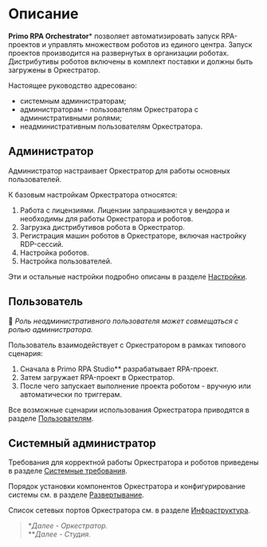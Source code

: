 # Описание

**Primo RPA Orchestrator**\* позволяет автоматизировать запуск RPA-проектов и управлять множеством роботов из единого центра. Запуск проектов производится на развернутых в организации роботах. Дистрибутивы роботов включены в комплект поставки и должны быть загружены в Оркестратор. 

Настоящее руководство адресовано:

* системным администраторам;
* администраторам - пользователям Оркестратора с административными ролями;
* неадминистративным пользователям Оркестратора.

## Администратор

Администратор настраивает Оркестратор для работы основных пользователей. 

К базовым настройкам Оркестратора относятся:

1. Работа с лицензиями. Лицензии запрашиваются у вендора и необходимы для работы Оркестратора и роботов.
2. Загрузка дистрибутивов робота в Оркестратор.
3. Регистрация машин роботов в Оркестраторе, включая настройку RDP-сессий.
4. Настройка роботов.
5. Настройка пользователей.

Эти и остальные настройки подробно описаны в разделе [Настройки](https://docs.primo-rpa.ru/primo-rpa/orchestrator/settings).

## Пользователь

:small_blue_diamond: *Роль неадминистративного пользователя может совмещаться с ролью администратора.*

Пользователь взаимодействует с Оркестратором в рамках типового сценария:

1. Сначала в Primo RPA Studio\*\* разрабатывает RPA-проект.
2. Затем загружает RPA-проект в Оркестратор.
3. После чего запускает выполнение проекта роботом - вручную или автоматически по триггерам.

Все возможные сценарии использования Оркестратора приводятся в разделе [Пользователям](https://docs.primo-rpa.ru/primo-rpa/orchestrator/basics).

## Системный администратор

Требования для корректной работы Оркестратора и роботов приведены в разделе [Системные требования](https://docs.primo-rpa.ru/primo-rpa/orchestrator/systemreq).

Порядок установки компонентов Оркестратора и конфигурирование системы см. в разделе [Развертывание](https://docs.primo-rpa.ru/primo-rpa/orchestrator/deployment). 

Список сетевых портов Оркестратора см. в разделе [Инфраструктура](https://docs.primo-rpa.ru/primo-rpa/orchestrator/ports).


> \**Далее - Оркестратор.*\
> \*\**Далее - Студия.*

